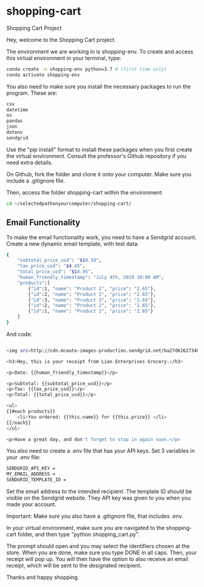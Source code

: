 # shopping-cart
Shopping Cart Project

Hey, welcome to the Shopping Cart project.

The environment we are working in is shopping-env. To create and access this virtual environment in your terminal, type:

```sh
conda create -n shopping-env python=3.7 # (first time only)
conda activate shopping-env
```

You also need to make sure you install the necessary packages to run the program. These are:

```sh
csv
datetime
os
pandas
json
dotenv
sendgrid
```

Use the "pip install" format to install these packages when you first create the virtual environment. Consult the professor's Github repository if you need extra details. 

On Github, fork the folder and clone it onto your computer. Make sure you include a .gitignore file. 

Then, access the folder shopping-cart within the environment:

```sh
cd ~/selectedpathonyourcomputer/shopping-cart/
```

## Email Functionality 

To make the email functionality work, you need to have a Sendgrid account. Create a new dynamic email template, with test data:

```sh
{
    "subtotal_price_usd": "$10.50",
    "tax_price_usd": "$4.45",
    "total_price_usd": "$14.95",
    "human_friendly_timestamp": "July 4th, 2019 10:00 AM",
    "products":[
        {"id":1, "name": "Product 1", "price": "2.65"},
        {"id":2, "name": "Product 2", "price": "2.65"},
        {"id":3, "name": "Product 3", "price": "2.65"},
        {"id":2, "name": "Product 2", "price": "2.65"},
        {"id":1, "name": "Product 1", "price": "2.65"}
    ]
}
```

And code:

```sh

<img src=http://cdn.mcauto-images-production.sendgrid.net/ba27d61627340a59/1273c923-d32f-4ad3-9f52-7c6f51d5aa41/260x244.png>

<h3>Hey, this is your receipt from Lion Enterprises Grocery.</h3>

<p>Date: {{human_friendly_timestamp}}</p>

<p>Subtotal: {{subtotal_price_usd}}</p>
<p>Tax: {{tax_price_usd}}</p>
<p>Total: {{total_price_usd}}</p>

<ul>
{{#each products}}
	<li>You ordered: {{this.name}} for {{this.price}} </li>
{{/each}}
</ul>

<p>Have a great day, and don't forget to stop in again soon.</p>
```
You also need to create a .env file that has your API keys. Set 3 variables in your .env file:

```sh
SENDGRID_API_KEY =
MY_EMAIL_ADDRESS =
SENDGRID_TEMPLATE_ID =
```

Set the email address to the intended recipient. The template ID should be visible on the Sendgrid website. They API key was given to you when you made your account. 

Important: Make sure you also have a .gitignore file, that includes .env.

In your virtual environment, make sure you are navigated to the shopping-cart folder, and then type "python shopping_cart.py". 


The prompt should open and you may select the identifiers chosen at the store. When you are done, make sure you type DONE in all caps. Then, your receipt will pop up. You will then have the option to also receive an email receipt, which will be sent to the designated recipient. 

Thanks and happy shopping. 
